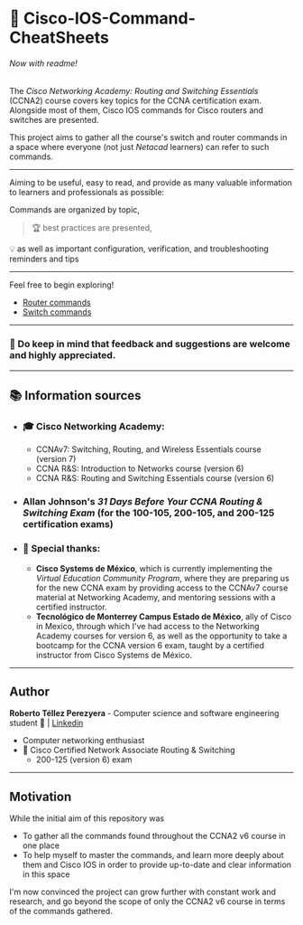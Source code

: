 # :page_with_curl: Cisco-IOS-Command-CheatSheets

###### Now with readme!

The _Cisco Networking Academy: Routing and Switching Essentials_ (CCNA2) course covers key topics for the CCNA certification exam. Alongside most of them, Cisco IOS commands for Cisco routers and switches are presented.

This project aims to gather all the course's switch and router commands in a space where everyone (not just _Netacad_ learners) can refer to such commands.

---

Aiming to be useful, easy to read, and provide as many valuable information to learners and professionals as possible:  

Commands are organized by topic,
>:trophy: best practices are presented,

:bulb: as well as important configuration, verification, and troubleshooting reminders and tips 

---
Feel free to begin exploring!

- [Router commands](https://github.com/r7perezyera/Cisco-IOS-Command-CheatSheets/blob/master/router_commands.md)
- [Switch commands](https://github.com/r7perezyera/Cisco-IOS-Command-CheatSheets/blob/master/switch_commands.md)

---
### :memo: Do keep in mind that feedback and suggestions are welcome and highly appreciated.

---
## :books: Information sources
- ### :mortar_board: Cisco Networking Academy:
    - CCNAv7: Switching, Routing, and Wireless Essentials course (version 7)
    - CCNA R&S: Introduction to Networks course (version 6)
    - CCNA R&S: Routing and Switching Essentials course (version 6)

- ### Allan Johnson's _31 Days Before Your CCNA Routing & Switching Exam_ (for the 100-105, 200-105, and 200-125 certification exams)

- ### :punch: Special thanks:
    - **Cisco Systems de México**, which is currently implementing the _Virtual Education Community Program_, where they are preparing us for the new CCNA exam by providing access to the CCNAv7 course material at Networking Academy, and mentoring sessions with a certified instructor.
    - **Tecnológico de Monterrey Campus Estado de México**, ally of Cisco in Mexico, through which I've had access to the Networking Academy courses for version 6, as well as the opportunity to take a bootcamp for the CCNA version 6 exam, taught by a certified instructor from Cisco Systems de México.


---
## Author
__Roberto Téllez Perezyera__ - Computer science and software engineering student :school_satchel: | [Linkedin](https://www.linkedin.com/in/r7perezyera/)  
- Computer  networking enthusiast  
- :star2: Cisco Certified Network Associate Routing & Switching
    - 200-125 (version 6) exam

---
## Motivation

While the initial aim of this repository was
- To gather all the commands found throughout the CCNA2 v6 course in one place
- To help myself to master the commands, and learn more deeply about them and Cisco IOS in order to provide up-to-date and clear information in this space

I'm now convinced the project can grow further with constant work and research, and go beyond the scope of only the CCNA2 v6 course in terms of the commands gathered.
